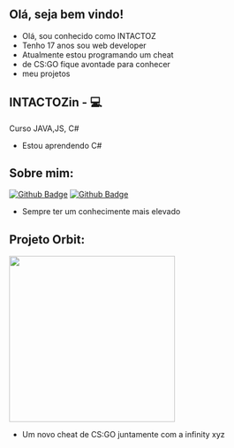 ## Olá, seja bem vindo!

- Olá, sou conhecido como INTACTOZ
- Tenho 17 anos sou web developer
- Atualmente estou programando um cheat
- de CS:GO fique avontade para conhecer
- meu projetos

## INTACTOZin - :computer: 

Curso JAVA,JS, C# 
- Estou aprendendo C#



## Sobre mim:
[![Github Badge](https://img.shields.io/badge/-Github-000?style=flat-square&logo=Github&logoColor=white&link=link_do_seu_perfil_no_github)](https://github.com/INTACTOZ)
[![Github Badge](https://img.shields.io/badge/-Github-000?style=flat-square&logo=Github&logoColor=white&link=link_do_seu_perfil_no_github)](https://github.com/ThalyssonK)

- Sempre ter um conhecimente mais elevado



## Projeto Orbit:
[<img align="center" width="300" height="300" src="https://github.com/INTACTOZ/INTACTOZin/blob/main/infiorbit.png">](https://discord.gg/WN5Vwr9kVp)

- Um novo cheat de CS:GO juntamente com a infinity xyz
